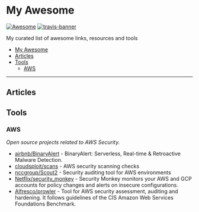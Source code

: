 # My Awesome

[![Awesome](https://cdn.rawgit.com/sindresorhus/awesome/d7305f38d29fed78fa85652e3a63e154dd8e8829/media/badge.svg)](https://github.com/sindresorhus/awesome)
[![travis-banner](https://travis-ci.org/pe3zx/my-awesome.svg?branch=master)](https://travis-ci.org/pe3zx/my-awesome)

My curated list of awesome links, resources and tools

- [My Awesome](#my-awesome)
- [Articles](#article)
- [Tools](#tools)
	- [AWS](#aws)

---

## Articles

## Tools

### AWS

*Open source projects related to AWS Security.*

- [airbnb/BinaryAlert](https://github.com/airbnb/BinaryAlert) - BinaryAlert: Serverless, Real-time & Retroactive Malware Detection.
- [cloudsploit/scans](https://github.com/cloudsploit/scans) - AWS security scanning checks
- [nccgroup/Scout2](https://github.com/nccgroup/Scout2) - Security auditing tool for AWS environments
- [Netflix/security_monkey](https://github.com/Netflix/security_monkey) - Security Monkey monitors your AWS and GCP accounts for policy changes and alerts on insecure configurations. 
- [Alfresco/prowler](https://github.com/Alfresco/prowler) - Tool for AWS security assessment, auditing and hardening. It follows guidelines of the CIS Amazon Web Services Foundations Benchmark.
